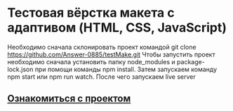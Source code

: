 # Тестовая вёрстка макета с адаптивом (HTML, CSS, JavaScript)
Необходимо сначала склонировать проект командой git clone https://github.com/Answer-0885/testMake.git
Чтобы запустить проект необходимо сначала установить папку node_modules и package-lock.json при помощи команды npm install.
Затем запускаем команду npm start или npm run watch.
После чего запускаем live server

## [Ознакомиться с проектом](https://answer-0885.github.io/testMake/dist/index.html)
